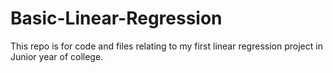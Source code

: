 # Basic-Linear-Regression
This repo is for code and files relating to my first linear regression project in Junior year of college.
